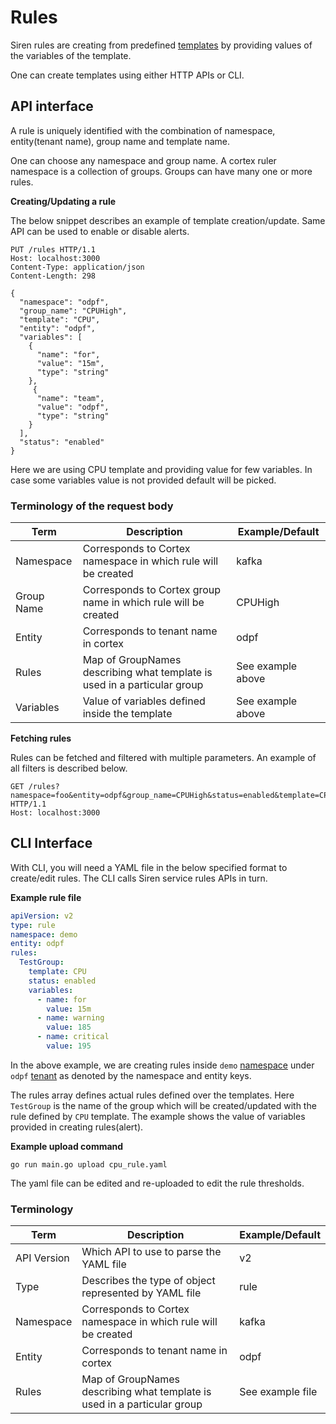 # Rules

Siren rules are creating from predefined [templates](templates.md) by providing values of the variables of the template.

One can create templates using either HTTP APIs or CLI.

## API interface

A rule is uniquely identified with the combination of namespace, entity(tenant name), group name and template name.

One can choose any namespace and group name. A cortex ruler namespace is a collection of groups. Groups can have many
one or more rules.

**Creating/Updating a rule**

The below snippet describes an example of template creation/update. Same API can be used to enable or disable alerts.

```text
PUT /rules HTTP/1.1
Host: localhost:3000
Content-Type: application/json
Content-Length: 298

{
  "namespace": "odpf",
  "group_name": "CPUHigh",
  "template": "CPU",
  "entity": "odpf",
  "variables": [
    {
      "name": "for",
      "value": "15m",
      "type": "string"
    },
     {
      "name": "team",
      "value": "odpf",
      "type": "string"
    }
  ],
  "status": "enabled"
}
```

Here we are using CPU template and providing value for few variables. In case some variables value is not provided
default will be picked.

### Terminology of the request body

| Term        | Description                                                              | Example/Default  |
|-------------|--------------------------------------------------------------------------|------------------|
| Namespace   | Corresponds to Cortex namespace in which rule will be created            | kafka            |
| Group Name  | Corresponds to Cortex group name in which rule will be created           | CPUHigh          |
| Entity      | Corresponds to tenant name in cortex                                     | odpf             |
| Rules       | Map of GroupNames describing what template is used in a particular group | See example above |
| Variables   | Value of variables defined inside the template                           | See example above |

**Fetching rules**

Rules can be fetched and filtered with multiple parameters. An example of all filters is described below.

```text
GET /rules?namespace=foo&entity=odpf&group_name=CPUHigh&status=enabled&template=CPU HTTP/1.1
Host: localhost:3000
```

## CLI Interface

With CLI, you will need a YAML file in the below specified format to create/edit rules. The CLI calls Siren service
rules APIs in turn.

**Example rule file**

```yaml
apiVersion: v2
type: rule
namespace: demo
entity: odpf
rules:
  TestGroup:
    template: CPU
    status: enabled
    variables:
      - name: for
        value: 15m
      - name: warning
        value: 185
      - name: critical
        value: 195
```

In the above example, we are creating rules
inside `demo` [namespace](https://cortexmetrics.io/docs/api/#get-rule-groups-by-namespace)
under `odpf` [tenant](https://cortexmetrics.io/docs/architecture/#the-role-of-prometheus) as denoted by the namespace
and entity keys.

The rules array defines actual rules defined over the templates. Here `TestGroup` is the name of the group which will be
created/updated with the rule defined by `CPU` template. The example shows the value of variables provided in creating
rules(alert).

**Example upload command**

```shell
go run main.go upload cpu_rule.yaml
```

The yaml file can be edited and re-uploaded to edit the rule thresholds.

### Terminology

| Term        | Description                                                              | Example/Default  |
|-------------|--------------------------------------------------------------------------|------------------|
| API Version | Which API to use to parse the YAML file                                  | v2               |
| Type        | Describes the type of object represented by YAML file                    | rule             |
| Namespace   | Corresponds to Cortex namespace in which rule will be created            | kafka            |
| Entity      | Corresponds to tenant name in cortex                                     | odpf             |
| Rules       | Map of GroupNames describing what template is used in a particular group | See example file |
